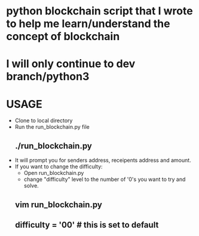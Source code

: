 # python blockchain script that I wrote to help me learn/understand the concept of blockchain
# I will only continue to dev branch/python3


# USAGE
- Clone to local directory
- Run the run_blockchain.py file 
	## ./run_blockchain.py
- It will prompt you for senders address, receipents address and amount.
- If you want to change the difficulty:
	- Open run_blockchain.py
	- change "difficulty" level to the number of '0's you want to try and solve. 
	## vim run_blockchain.py
	## difficulty = '00' # this is set to default

